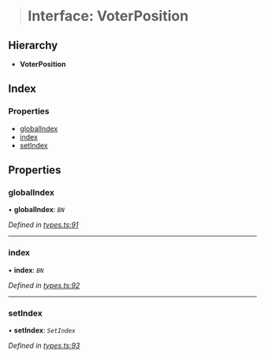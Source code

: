 > # Interface: VoterPosition

## Hierarchy

* **VoterPosition**

## Index

### Properties

* [globalIndex](_types_.voterposition.md#globalindex)
* [index](_types_.voterposition.md#index)
* [setIndex](_types_.voterposition.md#setindex)

## Properties

###  globalIndex

• **globalIndex**: *`BN`*

*Defined in [types.ts:91](https://github.com/polkadot-js/api/blob/782f4f1/packages/api-derive/src/types.ts#L91)*

___

###  index

• **index**: *`BN`*

*Defined in [types.ts:92](https://github.com/polkadot-js/api/blob/782f4f1/packages/api-derive/src/types.ts#L92)*

___

###  setIndex

• **setIndex**: *`SetIndex`*

*Defined in [types.ts:93](https://github.com/polkadot-js/api/blob/782f4f1/packages/api-derive/src/types.ts#L93)*